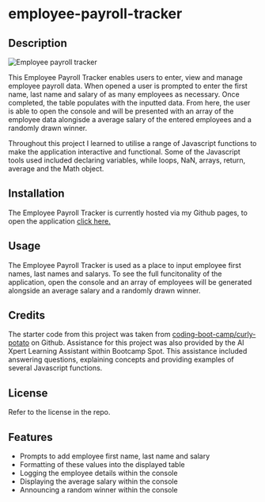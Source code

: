 # employee-payroll-tracker

## Description

![Employee payroll tracker](https://github.com/ashlynmcgarry/employee-payroll-tracker/assets/166701777/89278233-3c99-41ac-bc01-ccc2cafca73d)

This Employee Payroll Tracker enables users to enter, view and manage employee payroll data. When opened a user is prompted to enter the first name, last name and salary of as many employees as necessary. Once completed, the table populates with the inputted data. From here, the user is able to open the console and will be presented with an array of the employee data alongisde a average salary of the entered employees and a randomly drawn winner. 

Throughout this project I learned to utilise a range of Javascript functions to make the application interactive and functional. Some of the Javascript tools used included declaring variables, while loops, NaN, arrays, return, average and the Math object. 

## Installation

The Employee Payroll Tracker is currently hosted via my Github pages, to open the application [click here.](https://ashlynmcgarry.github.io/employee-payroll-tracker/)

## Usage

The Employee Payroll Tracker is used as a place to input employee first names, last names and salarys. To see the full funcitonality of the application, open the console and an array of employees will be generated alongside an average salary and a randomly drawn winner. 

## Credits

The starter code from this project was taken from [coding-boot-camp/curly-potato](https://github.com/coding-boot-camp/curly-potato) on Github. 
Assistance for this project was also provided by the AI Xpert Learning Assistant within Bootcamp Spot. This assistance included answering questions, explaining concepts and providing examples of several Javascript functions.

## License

Refer to the license in the repo.

## Features

- Prompts to add employee first name, last name and salary
- Formatting of these values into the displayed table
- Logging the employee details within the console
- Displaying the average salary within the console
- Announcing a random winner within the console
